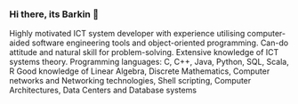 ### Hi there, its Barkin 👋

Highly motivated ICT system developer with experience utilising computer-aided software engineering tools and object-oriented programming. 
Can-do attitude and natural skill for problem-solving. Extensive knowledge of ICT systems theory.
Programming languages: C, C++, Java, Python, SQL, Scala, R
Good knowledge of Linear Algebra, Discrete Mathematics, Computer networks and Networking technologies, Shell scripting, Computer Architectures, Data Centers and Database systems


